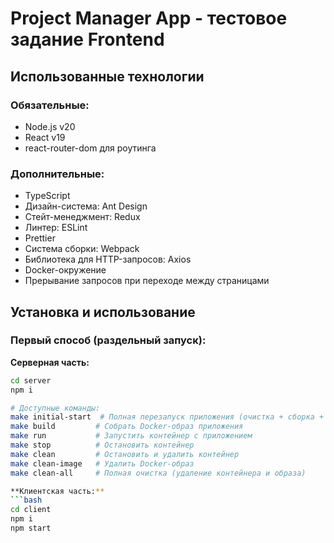# Project Manager App - тестовое задание Frontend

## Использованные технологии

### Обязательные:

- Node.js v20
- React v19
- react-router-dom для роутинга

### Дополнительные:

- TypeScript
- Дизайн-система: Ant Design
- Стейт-менеджмент: Redux
- Линтер: ESLint
- Prettier
- Система сборки: Webpack
- Библиотека для HTTP-запросов: Axios
- Docker-окружение
- Прерывание запросов при переходе между страницами

## Установка и использование

### Первый способ (раздельный запуск):

**Серверная часть:**

````bash
cd server
npm i

# Доступные команды:
make initial-start  # Полная перезапуск приложения (очистка + сборка + запуск)
make build         # Собрать Docker-образ приложения
make run           # Запустить контейнер с приложением
make stop          # Остановить контейнер
make clean         # Остановить и удалить контейнер
make clean-image   # Удалить Docker-образ
make clean-all     # Полная очистка (удаление контейнера и образа)

**Клиентская часть:**
```bash
cd client
npm i
npm start

````
